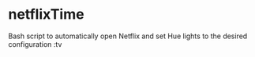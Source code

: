 # netflixTime

Bash script to automatically open Netflix and set Hue lights to the desired configuration :tv
